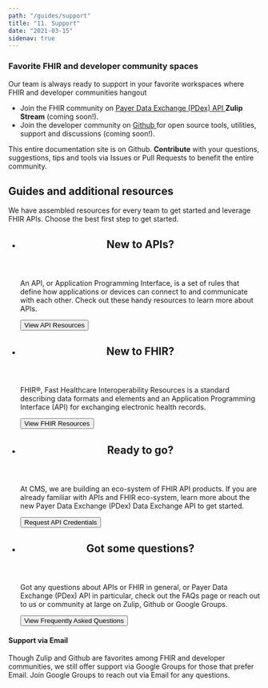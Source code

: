 ```yaml
---
path: "/guides/support"
title: "11. Support"
date: "2021-03-15"
sidenav: true
---
```


<div
    class="usa-summary-box"
    role="region"
    aria-labelledby="summary-box-key-information"
>
    <div class="usa-summary-box__body">
    <h3
        class="usa-summary-box__heading"
        id="summary-box-key-information"
    >
        Favorite FHIR and developer community spaces
    </h3>
    <div class="usa-summary-box__text">
    <p>Our team is always ready to support in your favorite workspaces where FHIR and developer communities hangout</p>
        <ul class="usa-list">
        <li>
            Join the FHIR community on  
            <a
            class="usa-summary-box__link"
            href="https://chat.fhir.org/#narrow/streams/public/search/cms"
            >
            Payer Data Exchange (PDex) API
            </a>
            <b>Zulip Stream</b> (coming soon!).
        </li>
        <li>
            Join the developer community on 
            <a
            class="usa-summary-box__link"
            href="https://github.com/softrams/bcda-dpc-dx/issues"
            >
            Github
            </a>
            for open source tools, utilities, support and discussions (coming soon!).
        </li>
        </ul>
        <p>
        This entire documentation site is on Github. <b>Contribute</b> with your questions, suggestions, tips and 
        tools via Issues or Pull Requests to benefit the entire community.
        </p>
    </div>
    </div>
</div>

<h2 class="site-preview-heading">Guides and additional resources</h2>
<p>
    We have assembled resources for every team to get started and leverage FHIR APIs. Choose the best first step to get started.
</p>

<ul class="usa-card-group">
    <li class="tablet:grid-col-6 usa-card">
    <div class="usa-card__container">
        <header class="usa-card__header">
        <h2 class="usa-card__heading">New to APIs?</h2>
        </header>
        <div class="usa-card__body">
        <p>
            An API, or Application Programming Interface, is a set of rules that define how applications or devices can connect to and communicate with each other. Check out these handy resources to learn more about APIs.
        </p>
        </div>
        <div class="usa-card__footer">
            <a href="/guides/api-resources">
                <button class="usa-button">View API Resources</button>
            </a>
        </div>
    </div>
    </li>
    <li class="tablet:grid-col-6 usa-card">
    <div class="usa-card__container">
        <header class="usa-card__header">
        <h2 class="usa-card__heading">New to FHIR?</h2>
        </header>
        <div class="usa-card__body">
        <p>
            FHIR®, Fast Healthcare Interoperability Resources is a standard describing data formats and elements and an Application Programming Interface (API) for exchanging electronic health records.
        </p>
        </div>
        <div class="usa-card__footer">
            <a href="/guides/fhir-resources">
                <button class="usa-button">View FHIR Resources</button>
            </a>
        </div>
    </div>
    </li>
    <li class="tablet:grid-col-6 usa-card">
    <div class="usa-card__container">
        <header class="usa-card__header">
        <h2 class="usa-card__heading">Ready to go?</h2>
        </header>
        <div class="usa-card__body">
        <p>
            At CMS, we are building an eco-system of FHIR API products. If you are already familiar with APIs and FHIR eco-system, learn more about the new Payer Data Exchange (PDex) Data Exchange API to get started.
        </p>
        </div>
        <div class="usa-card__footer">
        <a href="/guides/credentials">
            <button class="usa-button">
            Request API Credentials
            </button>
        </a>
        </div>
    </div>
    </li>
    <li class="tablet:grid-col-6 usa-card">
    <div class="usa-card__container">
        <header class="usa-card__header">
        <h2 class="usa-card__heading">Got some questions?</h2>
        </header>
        <div class="usa-card__body">
        <p>
            Got any questions about APIs or FHIR in general, or Payer Data Exchange (PDex) API in particular, check out the FAQs page or reach out to us or community at large on Zulip, Github or Google Groups.
        </p>
        </div>
        <div class="usa-card__footer">
        <a href="/guides/faqs">
            <button class="usa-button">
            View Frequently Asked Questions
            </button>
        </a>
        </div>
    </div>
    </li>
</ul>

<div class="usa-alert usa-alert--info">
  <div class="usa-alert__body">
    <h4 class="usa-alert__heading">Support via Email</h4>
    <p class="usa-alert__text">
        Though Zulip and Github are favorites among FHIR and developer communities, we still offer support via Google Groups 
        for those that prefer Email. Join Google Groups to reach out via Email for any questions.
    </p>
  </div>
</div>
